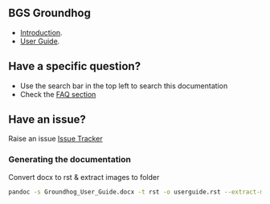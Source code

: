 ## BGS Groundhog

* [Introduction](main-content/introduction).
* [User Guide](main-content/userguide).

## Have a specific question?

* Use the search bar in the top left to search this documentation
* Check the [FAQ section](other/faq)

## Have an issue?

Raise an issue [Issue Tracker](https://github.com/BritishGeologicalSurvey/Groundhog/issues) 


### Generating the documentation

Convert docx to rst & extract images to folder 
```bash
pandoc -s Groundhog_User_Guide.docx -t rst -o userguide.rst --extract-media=media
```


